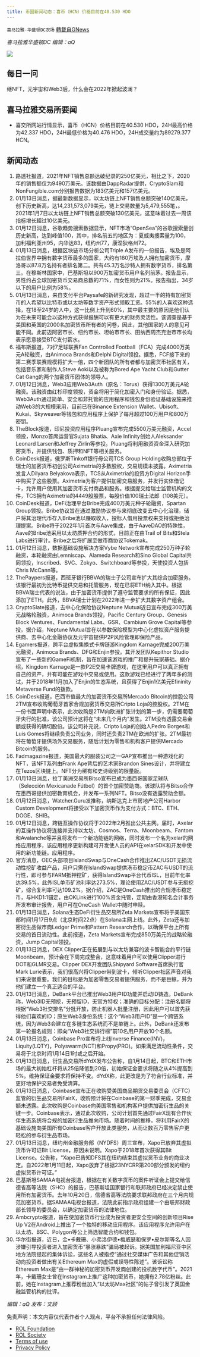 ```yaml
---
title: 币圈新闻动态：喜币（HCN）价格目前在40.530 HDO
---
```

`喜马拉雅-华盛顿DC农场` [轉載自GNews](https://gnews.org/zh-hans/1854085/)

*喜马拉雅华盛顿DC 编辑：aQ*

![](http://himalayawashingtondc.org/wp-content/uploads/2021/07/ScreenShot-2021-07-31-at-16.20.22@2x.png)



## 每日一问





继NFT，元宇宙和Web3后，什么会在2022年掀起波澜？





## 喜马拉雅交易所要闻





- 喜交所网站行情显示，喜币（HCN）价格目前在40.530 HDO，24H最高价格为42.337 HDO，24H最低价格为40.476 HDO，24H成交量约为89279.377 HCN。






## 新闻动态





1. 路透社报道，2021年NFT销售总额达破纪录的250亿美元，相比之下，2020年的销售额仅为9490万美元。该数据由DappRadar提供，CryptoSlam和NonFungible.com分别报告数据为183亿美元和157亿美元。
2. 01月13日消息，据最新数据显示，以太坊链上NFT销售总额突破140亿美元，创下历史新高，达14,231,573,079美元，链上交易数量为5,479,555笔，。2021年1月7日以太坊链上NFT销售总额突破130亿美元，这意味着过去一周该指标增长超过10亿美元。
3. 01月12日消息，谷歌趋势搜索数据显示，NFT市场“OpenSea”的谷歌搜索量创历史新高，达到峰值100，其中，排名前五的地区为：夏威夷搜索量为100，加利福利亚州95，内华达83，纽约州77，康涅狄格州72。
4. 01月13日消息，根据区块链市场分析公司Triple A发布的一份报告，埃及是阿拉伯世界中拥有数字货币最多的国家，大约有180万埃及人拥有加密货币，摩洛哥以87.8万名持有者排名第二。共有45.3万名沙特人拥有数字货币，排名第三。在穆斯林国家中，巴基斯坦以900万加密货币用户名列前茅。报告显示，男性约占全球加密货币交易商总数的71%，而女性则为21%。报告指出，34岁以下的用户比例为58%。
5. 01月13日消息，来自支付平台Paysafe的新研究发现，超过一半的持有加密货币的人希望以比特币或以太坊等数字资产形式领取工资。55%的人喜欢这种选择，在18至24岁的人中，这一比例上升到60%，其中最主要的原因是他们认为在未来可能会以这种方式获得报酬可以有更大的财务灵活性。该调查是基于美国和英国的2000名加密货币所有者的问卷，因此，其他国家的人的意见可能不同。此前迈阿密市长、纽约市长、坦帕市市长、田纳西周杰克逊市市长均表示愿意接受BTC支付薪水。
6. 福布斯报道，7对7足球联赛Fan Controlled Football（FCA）完成4000万美元A轮融资，由Animoca Brands和Delphi Digital领投。据悉，FCF接下来的第二赛季联赛规模将扩大一倍，四个新团队的所有者都与加密货币社区有关，包括音乐家和制作人Steve Aoki以及被称为Bored Ape Yacht Club和Gutter Cat Gang的两个加密货币团体的领导人。
7. 01月12日消息，Web3应用Web3Auth（原名：Torus）获得1300万美元A轮融资。该融资由红杉印度领投，资金将用于简化加密入门和身份验证。据悉，Web3Auth通过简单、安全和非托管的应用程序和钱包身份验证基础设施来推动Web3的大规模采用，目前已在Binance Extension Wallet、Ubisoft、Kukai、Skyweaver等钱包和应用程序上保护了每月超过100万用户和800万密钥。
8. TheBlock报道，印尼投资应用程序Pluang宣布完成5500万美元融资，Accel领投，Monzo首席运营官Sujata Bhatia、Axie Infinity创始人Aleksander Leonard Larsen和Jeffrey Zirlin等参投。Pluang将利用融资资金深入研究加密货币，并提供钱包、质押和NFT等相关服务。
9. CoinDesk报道，俄罗斯Tinkoff银行母公司TCS Group Holding收购总部位于瑞士的加密货币初创公司Aximetria的多数股权，交易规模未披露。Aximetria发言人Dilyara Belyakova表示，TCS从Aximetria的投资方Digital Horizon手中购买了这些股票。Aximetria为客户提供加密交易服务，并发行实体借记卡，允许用户使用其加密货币支付商品和服务。根据提交给瑞士监管机构的文件，TCS拥有Aximetria的4449股股票，每股价值100瑞士法郎（108美元）。
10. CoinDesk报道，DeFi治理平台Bribe完成400万美元种子轮融资，Spartan Group领投。Bribe协议旨在通过激励协议参与来彻底改变去中心化治理，储户将其治理代币存入Bribe池以赚取收入，投标人借用投票权来支持或拒绝治理提案。Bribe将于2022年1月首次与Aave集成，由于AaveDAO的特殊性，Aave的Bribe池采用以太坊质押合约的形式，目前正在由Trail of Bits和Stela Labs进行审计。Bribe之后将扩展至做市商协议Tokemak。
11. 01月12日消息，数据基础设施解决方案Vybe Network宣布完成250万种子轮融资，本轮融资由Lemniscap、Alameda Research和Sino Global Capital共同领投，Inscribed、SVC、Zokyo、Switchboard等参投，天使投资人包括Chris McCann等。
12. ThePaypers报道，西班牙银行BBVA的瑞士子公司宣布扩大其综合加密服务。该银行最初为比特币提供交易和托管服务，现在已将ETH纳入其中。根据BBVA瑞士代表的说法，由于加密货币提供了遵守监管要求的所有保证，因此添加了ETH。此外，BBVA瑞士计划在2022年进一步扩大其数字资产组合。
13. CryptoSlate报道，去中心化保险协议Neptune Mutual近日宣布完成300万美元战略轮融资，Animoca Brands领投，Pacific Century Group、Genesis Block Ventures、Fundamental Labs、GSR、Cambium Grove Capital等参投。据介绍，Neptune Mutual旨在以参数保险模型为中心化虚拟资产服务提供商、去中心化金融协议及元宇宙提供P2P风险管理即保险产品。
14. Egamers报道，跨平台虚拟集换式卡牌链游Kingdom Karnage完成200万美元融资，Animoca Brands、DFG和Enjin参投。其开发团队Kepithor Studio宣布了一些新的GameFi机制，旨在加速该游戏的推广和提升玩家基础。据介绍，Kingdom Karnage是一款P2E交易卡牌游戏，在这里用户可以真正拥有自己的资产，并有可能在游戏中交易或使用。这款游戏已经进行了两年多的测试，并于2018年11月加入了Enjin的生态系统，且获得了Enjin1亿美元Efininity Metaverse Fund的拨款。
15. CoinDesk报道，巴西市值最大的加密货币交易所Mercado Bitcoin的控股公司2TM宣布收购葡萄牙首家合规加密货币交易所Cripto Loja的控股权。2TM在一份书面声明中表示，此次收购是2TM向欧洲扩张计划的第一步，仍需要葡萄牙央行的批准，该公司预计这将在“未来几个月内”发生。2TM没有透露交易金额或获得的确切股份。该公司补充说，Cripto Loja的创始人Pedro Borges和Luis Gomes将继续负责公司业务，同时还负责2TM在欧洲的扩张。2TM最初将在葡萄牙提供场外交易服务，随后计划为零售和机构客户提供Mercado Bitcoin的服务。
16. Fadmagazine报道，美国最大的服装公司之一GAP宣布推出一种游戏化的NFT，该NFT系列由Frank Ape背后的艺术家Brandon Sines设计，并将建立在Tezos区块链上。NFT分为稀有和史诗级别的限量版。
17. 01月13日消息，拉丁美洲交易所Bitso宣布已成为墨西哥国家足球队（Selección Mexicanade Fútbol）的首个加密赞助商。该球队将与Bitso合作在墨西哥提供加密教育机会，并发布一系列NFT。Bitso没有透露赞助金额。
18. 01月12日消息，Watcher.Guru发推称，纳斯达克上市房地产公司Harbor Custom Development将接受以下加密货币作为支付方式：BTC、ETH、DOGE、SHIB。
19. 01月12日消息，跨链互操作协议将于2022年2月推出公共主网。届时，Axelar的互操作协议将连接并支持以太坊、Cosmos、Terra、Moonbeam、Fantom和Avalanche等并且将发布一个新功能链的网络，同时发布一个名为xelar的网络应用程序，该应用程序更新构建可开发使人员的API在xelarSDK和开发中使用的新功能链。应用程序。
20. 官方消息，OEC头部项目IslandSwap与OneCash合作推出ZAC/USDT无损流动性挖矿收益产品，用户只需在IslandSwap提供港币稳定币ZAC与USDT的流行性，即可参与FARM抵押挖矿，获得IslandSwap平台代币ISL，目前年化率达39.5%，此外ISL单币矿池利率达273.5%，理论使用ZAC/USDT参与无损挖矿，综合复利率可达109.2%。据介绍，ZAC是OneCash推出的合规港币稳定币，与HKD1:1锚定，由OKLink进行100%资金托管，定期由香港知名会计事务所发布审计报告，用户可在OneCash Wallet中随时申赎。
21. 01月13日消息，Solana生态DeFi衍生品交易所Zeta Markets宣布将于美国东部时间1月17日9点（北京时间22点）在Solana主网上线。此外，Zeta还与加密衍生品做市商Ledger Prime和Pattern Research合作，以确保平台上所有交易的首日流动性。此前报道，Zeta Markets宣布完成850万美元的战略轮融资，Jump Capital领投。
22. 01月13日消息，DEX Clipper正在拓展到与以太坊兼容的波卡智能合约平行链Moonbeam，预计会在下周完成整合，这意味着用户可以使用Clipper进行DOT和GLMR交易。Clipper DEX开发团队Shipyard Software首席执行官Mark Lurie表示，我们很高兴将Clipper带到波卡，倾听Clipper社区声音对我们来说很重要。我们的目标是为加密零售交易者提供服务，而不是巨鲸，并为他们建立一个真正适合的平台。
23. 01月13日消息，DeBank平台已推出Web3用户ID功能并启动ID铸造。DeBank称，Web3ID无预挖，无预留ID，无官方特权；准确的目标分配：注册名额将根据“Web3社交排名”分批开放，防止机器人批量注册，因此用户可以首先获得他们喜欢的ID；原生Web3身份系统：这个“Web3用户ID”是一个跨链系统，因为Web3会建立在多链生态系统而不是单链上。此外，DeBank还发布第一轮报名规则：即向“Web3社交排行榜”前10名用户开放10个名额。
24. 01月13日消息，Coinbase Pro宣布将上线Inverse Finance(INV)，Liquity(LQTY)，Polyswarm(NCT)和Propy(PRO)。如果满足流动性条件，交易将于北京时间1月14日1时或之后开始。
25. 01月13日消息，衍生品交易所dYdX发布公告称，自1月14日起，BTC和ETH市场的最大初始杠杆将从25倍降低到20倍，初始保证金要求将随之从4%提高到5%。维持保证金要求将保持不变。dYdX称，此更改是为了符合行业标准，并更好地保护交易者免受清算。
26. 01月13日消息，Coinbase宣布正在收购受美国商品期货交易委员会（CFTC）监管的衍生品交易所FairX，收购预计将在Coinbase的第一财季完成，交易金额未透露。此次收购是Coinbase向美国零售和机构客户提供加密衍生品的关键一步。Coinbase表示，通过此次收购，公司计划首先通过FairX现有合作伙伴生态系统将合规的加密衍生品推向市场。随着时间的推移，将利用FairX的基础设施向美国所有Coinbase客户开放此类服务，从而让数百万零售客户更轻松的参与衍生品市场。
27. 01月13日消息，纽约州金融服务部（NYDFS）周三宣布，Xapo已放弃其虚拟货币许可证Bit License，原因未说明。Xapo于2018年首次获得其Bit License。公告称，“Xapo已告知DFS其在纽约结束其虚拟货币业务的商业决定。自2022年1月11日起，Xapo放弃了根据23NYCRR第200部分颁发的纽约虚拟货币许可证。”
28. 巴基斯坦SAMAA电视台报道，根据在有关数字货币的案件听证会上提交给信德省高等法院（SHC）的报告，巴基斯坦国家银行和联邦政府已经决定禁止使用所有加密货币。去年10月20日，信德省高等法院要求联邦政府在三个月内规范加密货币。据SAMAA电视台报道，法院此前指示政府组建一个由联邦财政部长领导的委员会，以确定加密货币的法律地位。
29. Ambcrypto报道，旨在使加密货币行业成为投资者更安全空间的创新项目Rise Up V2在Android上推出了一个独特的移动应用程序。该应用程序允许用户在以太坊、BSC、Polygon等公上筛选智能合约和钱包。
30. 华尔街报道，近日，金•卡戴珊、小弗洛伊德•梅威瑟和保罗•皮尔斯等名人因涉嫌引导投资者进入加密货币“暴涨暴跌”骗局被起诉。据美国加利福尼亚中区地方法院提起的集体诉讼，这些名人被指控“通过社交媒体广告和其他促销活动向投资者做出有关Ethereum Max的虚假或误导性陈述”。该诉讼称Ethereum Max是“由一群神秘的加密货币开发商创建的投机数字代币”。2021年，卡戴珊女士曾在Instagram上推广这种加密货币，她拥有2.78亿粉丝。此前，她在Instagram上推荐粉丝加入“以太坊Max社区”的帖子曾引发了英国金融监管机构的批评。





*编辑：aQ
发布：文顾*


 
 

免责声明：本文内容仅代表作者个人观点，平台不承担任何法律风险。

- [ROL Foundation](https://rolfoundation.org/)
- [ROL Society](https://rolsociety.org/)
- [Terms of use](https://gnews.org/terms-of-use-3/)
- [Privacy Policy](https://gnews.org/privacy-policy/)

